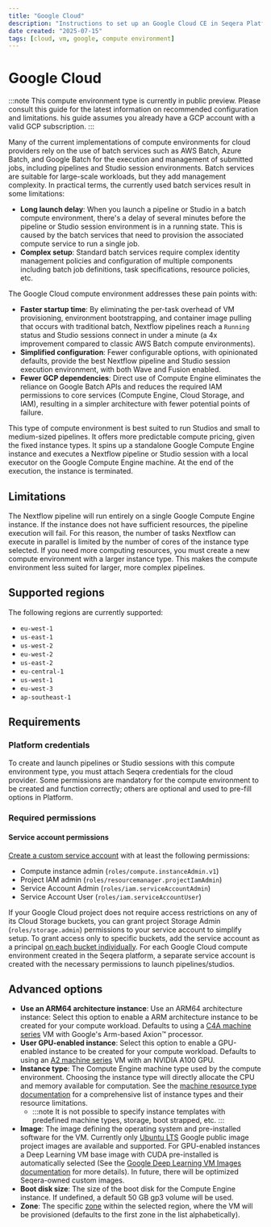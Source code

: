 ```yaml
---
title: "Google Cloud"
description: "Instructions to set up an Google Cloud CE in Seqera Platform"
date created: "2025-07-15"
tags: [cloud, vm, google, compute environment]
---
```


# Google Cloud

:::note
This compute environment type is currently in public preview. Please consult this guide for the latest information on recommended configuration and limitations. his guide assumes you already have a GCP account with a valid GCP subscription.
::: 

Many of the current implementations of compute environments for cloud providers rely on the use of batch services such as AWS Batch, Azure Batch, and Google Batch for the execution and management of submitted jobs, including pipelines and Studio session environments. Batch services are suitable for large-scale workloads, but they add management complexity. In practical terms, the currently used batch services result in some limitations:

- **Long launch delay**: When you launch a pipeline or Studio in a batch compute environment, there's a delay of several minutes before the pipeline or Studio session environment is in a running state. This is caused by the batch services that need to provision the associated compute service to run a single job.
- **Complex setup**: Standard batch services require complex identity management policies and configuration of multiple components including batch job definitions, task specifications, resource policies, etc.

The Google Cloud compute environment addresses these pain points with:

- **Faster startup time**: By eliminating the per-task overhead of VM provisioning, environment bootstrapping, and container image pulling that occurs with traditional batch, Nextflow pipelines reach a `Running` status and Studio sessions connect in under a minute (a 4x improvement compared to classic AWS Batch compute environments).
- **Simplified configuration**: Fewer configurable options, with opinionated defaults, provide the best Nextflow pipeline and Studio session execution environment, with both Wave and Fusion enabled.
- **Fewer GCP dependencies**: Direct use of Compute Engine eliminates the reliance on Google Batch APIs and reduces the required IAM permissions to core services (Compute Engine, Cloud Storage, and IAM), resulting in a simpler architecture with fewer potential points of failure.

This type of compute environment is best suited to run Studios and small to medium-sized pipelines. It offers more predictable compute pricing, given the fixed instance types. It spins up a standalone Google Compute Engine instance and executes a Nextflow pipeline or Studio session with a local executor on the Google Compute Engine machine. At the end of the execution, the instance is terminated.

## Limitations

The Nextflow pipeline will run entirely on a single Google Compute Engine instance. If the instance does not have sufficient resources, the pipeline execution will fail. For this reason, the number of tasks Nextflow can execute in parallel is limited by the number of cores of the instance type selected. If you need more computing resources, you must create a new compute environment with a larger instance type. This makes the compute environment less suited for larger, more complex pipelines.

## Supported regions

The following regions are currently supported: 

- `eu-west-1`
- `us-east-1`
- `us-west-2`
- `eu-west-2`
- `us-east-2`
- `eu-central-1`
- `us-west-1`
- `eu-west-3`
- `ap-southeast-1`

## Requirements

### Platform credentials

To create and launch pipelines or Studio sessions with this compute environment type, you must attach Seqera credentials for the cloud provider. Some permissions are mandatory for the compute environment to be created and function correctly; others are optional and used to pre-fill options in Platform.

### Required permissions

#### Service account permissions​

[Create a custom service account](https://cloud.google.com/iam/docs/service-accounts-create#creating) with at least the following permissions:

- Compute instance admin (`roles/compute.instanceAdmin.v1`)
- Project IAM admin (`roles/resourcemanager.projectIamAdmin`)
- Service Account Admin (`roles/iam.serviceAccountAdmin`)
- Service Account User (`roles/iam.serviceAccountUser`)

If your Google Cloud project does not require access restrictions on any of its Cloud Storage buckets, you can grant project Storage Admin (`roles/storage.admin`) permissions to your service account to simplify setup. To grant access only to specific buckets, add the service account as a principal [on each bucket individually](https://docs.seqera.io/platform-cloud/compute-envs/google-cloud-batch#cloud-storage-bucket). For each Google Cloud compute environment created in the Seqera platform, a separate service account is created with the necessary permissions to launch pipelines/studios.

## Advanced options

- **Use an ARM64 architecture instance**: Use an ARM64 architecture instance: Select this option to enable a ARM architecture instance to be created for your compute workload. Defaults to using a [C4A machine series](https://cloud.google.com/compute/docs/general-purpose-machines#c4a_series) VM with Google's Arm-based Axion™ processor.
- **User GPU-enabled instance**: Select this option to enable a GPU-enabled instance to be created for your compute workload. Defaults to using an [A2 machine series](https://cloud.google.com/compute/docs/gpus) VM with an NVIDIA A100 GPU.
- **Instance type**: The Compute Engine machine type used by the compute environment. Choosing the instance type will directly allocate the CPU and memory available for computation. See the [machine resource type documentation](https://cloud.google.com/compute/docs/machine-resource) for a comprehensive list of instance types and their resource limitations.
  - :::note
    It is not possible to specify instance templates with predefined machine types, storage, boot strapped, etc.
    :::  
- **Image**: The image defining the operating system and pre-installed software for the VM. Currently only [Ubuntu LTS](https://cloud.google.com/compute/docs/images/os-details#ubuntu_lts) Google public image project images are available and supported. For GPU-enabled instances a Deep Learning VM base image with CUDA pre-installed is automatically selected (See the [Google Deep Learning VM Images documentation](https://cloud.google.com/deep-learning-vm/docs/images#base_versions) for more details). In future, there will be optimized Seqera-owned custom images.
- **Boot disk size**: The size of the boot disk for the Compute Engine instance. If undefined, a default 50 GB gp3 volume will be used.
- **Zone**: The specific [zone](https://cloud.google.com/compute/docs/regions-zones) within the selected region, where the VM will be provisioned (defaults to the first zone in the list alphabetically).
